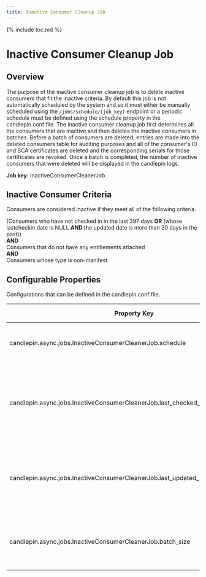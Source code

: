 ```yaml
---
title: Inactive Consumer Cleanup Job
---
```

{% include toc.md %}

# Inactive Consumer Cleanup Job

## Overview

The purpose of the inactive consumer cleanup job is to delete inactive consumers that fit the inactive criteria.  By default this job is not automatically scheduled by the system and so it must either be manually scheduled using the `/jobs/schedule/{job_key}` endpoint or a periodic schedule must be defined using the schedule property in the candlepin.conf file. The inactive consumer cleanup job first determines all the consumers that are inactive and then deletes the inactive consumers in batches. Before a batch of consumers are deleted, entries are made into the deleted consumers table for auditing purposes and all of the consumer's ID and SCA certificates are deleted and the corresponding serials for those certificates are revoked. Once a batch is completed, the number of inactive consumers that were deleted will be displayed in the candlepin logs.

**Job key:** InactiveConsumerCleanerJob

## Inactive Consumer Criteria

Consumers are considered inactive if they meet all of the following criteria.

(Consumers who have not checked in in the last 397 days **OR** (whose lastcheckin date is NULL **AND** the updated date is more than 30 days in the past)) <br>
**AND** <br>
Consumers that do not have any entitlements attached <br>
**AND** <br>
Consumers whose type is non-manifest.

## Configurable Properties

Configurations that can be defined in the candlepin.conf file.

| Property Key | Default value | Description |
| --- | --- | --- |
| candlepin.async.jobs.InactiveConsumerCleanerJob.schedule |  | Defines when to run the job (Cron job format)  |
| candlepin.async.jobs.InactiveConsumerCleanerJob.last_checked_in_retention_in_days | 397 | Number of days in the past where a consumer's last checked in date is considered inactive |
| candlepin.async.jobs.InactiveConsumerCleanerJob.last_updated_retention_in_days | 30 | Number of days in the past where a consumer's update date is considered inactive |
| candlepin.async.jobs.InactiveConsumerCleanerJob.batch_size | 1000 | The number of inactive consumers deleted in a single batch |